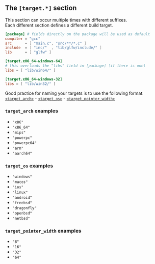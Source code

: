 ## The `[target.*]` section

This section can occur multiple times with different suffixes.<br>
Each different section defines a different build target.

```toml
[package] # fields directly on the package will be used as default
compiler = "gcc"
src      = [ "main.c", "src/**/*.c" ]
include  = [ "inc/"  , "lib/glfw/include/" ]
lib      = [ "glfw" ]

[target.x86_64-windows-64]
# this overloads the "libs" field in [package] (if there is one)
libs = [ "lib/win64/" ]

[target.x86_64-windows-32]
libs = [ "lib/win32/" ]
```

Good practice for naming your targets is to use the following format:<br>
[`<target_arch>`] - [`<target_os>`] - [`<target_pointer_width>`]

[`<target_arch>`]: #target_arch-examples
[`<target_os>`]: #target_os-examples
[`<target_pointer_width>`]: #target_pointer_width-examples

### `target_arch` examples
* `"x86"`
* `"x86_64"`
* `"mips"`
* `"powerpc"`
* `"powerpc64"`
* `"arm"`
* `"aarch64"`

### `target_os` examples
* `"windows"`
* `"macos"`
* `"ios"`
* `"linux"`
* `"android"`
* `"freebsd"`
* `"dragonfly"`
* `"openbsd"`
* `"netbsd"`

### `target_pointer_width` examples
* `"8"`
* `"16"`
* `"32"`
* `"64"`
